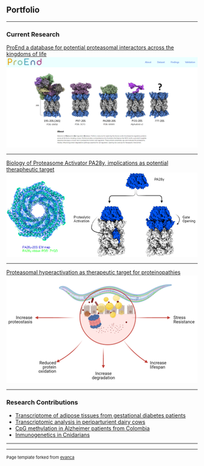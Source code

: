 ## Portfolio

---

### Current Research

[ProEnd a database for potential proteasomal interactors across the kingdoms of life](/ProEnd-Project)
<img src="images/proend-page.png?raw=true"/>

---
[Biology of Proteasome Activator PA28y, implications as potential therapheutic target](/sample_page7)
<img src="images/pa28-page.png?raw=true"/>

---
[Proteasomal hyperactivation as therapeutic target for proteinopathies](/sample_page3)
<img src="images/opengate.png?raw=true"/>

---

### Research Contributions
- [Transcriptome of adipose tissues from gestational diabetes patients](/sample_page)
- [Transcriptomic analysis in periparturient dairy cows](/sample_page2)
- [CpG methylation in Alzheimer patients from Colombia](/sample_page4)
- [Inmunogenetics in Cnidarians](/sample_page5)


---




---
<p style="font-size:11px">Page template forked from <a href="https://github.com/evanca/quick-portfolio">evanca</a></p>
<!-- Remove above link if you don't want to attibute -->
